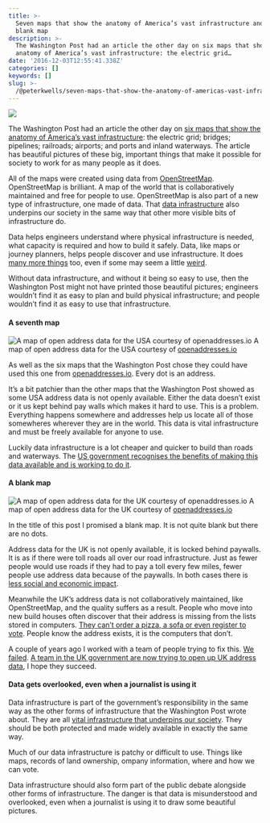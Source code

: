 ```yaml
---
title: >-
  Seven maps that show the anatomy of America’s vast infrastructure and one
  blank map
description: >-
  The Washington Post had an article the other day on six maps that show the
  anatomy of America’s vast infrastructure: the electric grid…
date: '2016-12-03T12:55:41.338Z'
categories: []
keywords: []
slug: >-
  /@peterkwells/seven-maps-that-show-the-anatomy-of-americas-vast-infrastructure-and-one-blank-map-da486bf86116
---
```


![](https://cdn-images-1.medium.com/max/800/1*w40c1Je9Xr1gbEobFiaBxQ.jpeg)

The Washington Post had an article the other day on [six maps that show the anatomy of America’s vast infrastructure](https://www.washingtonpost.com/graphics/national/maps-of-american-infrastrucure/?hpid=hp_hp-top-table-main_gfx-infrastructure-320pm%3Ahomepage%2Fstory): the electric grid; bridges; pipelines; railroads; airports; and ports and inland waterways. The article has beautiful pictures of these big, important things that make it possible for society to work for as many people as it does.

All of the maps were created using data from [OpenStreetMap](http://www.openstreetmap.org). OpenStreetMap is brilliant. A map of the world that is collaboratively maintained and free for people to use. OpenStreetMap is also part of a new type of infrastructure, one made of data. That [data infrastructure](http://theodi.org/what-is-data-infrastructure) also underpins our society in the same way that other more visible bits of infrastructure do.

Data helps engineers understand where physical infrastructure is needed, what capacity is required and how to build it safely. Data, like maps or journey planners, helps people discover and use infrastructure. It does [many more things](http://theodi.org/the-value-of-open-data) too, even if some may seem a little [weird](https://theodi.org/blog/seven-weird-ways-that-data-is-used).

Without data infrastructure, and without it being so easy to use, then the Washington Post might not have printed those beautiful pictures; engineers wouldn’t find it as easy to plan and build physical infrastructure; and people wouldn’t find it as easy to use that infrastructure.

#### A seventh map

![A map of open address data for the USA courtesy of [openaddresses.io](https://openaddresses.io/)](https://cdn-images-1.medium.com/max/600/1*wLOvt5jdun_3geIlZd_h1A.png)
A map of open address data for the USA courtesy of [openaddresses.io](https://openaddresses.io/)

As well as the six maps that the Washington Post chose they could have used this one from [openaddresses.io](https://openaddresses.io/). Every dot is an address.

It’s a bit patchier than the other maps that the Washington Post showed as some USA address data is not openly available. Either the data doesn’t exist or it us kept behind pay walls which makes it hard to use. This is a problem. Everything happens somewhere and addresses help us locate all of those somewheres wherever they are in the world. This data is vital infrastructure and must be freely available for anyone to use.

Luckily data infrastructure is a lot cheaper and quicker to build than roads and waterways. The [US government recognises the benefits of making this data available and is working to do it](http://fedscoop.com/national-address-database).

#### A blank map

![A map of open address data for the UK courtesy of [openaddresses.io](https://openaddresses.io/)](https://cdn-images-1.medium.com/max/600/1*7wBOnaGj7cmMrNrqPmHFjQ.png)
A map of open address data for the UK courtesy of [openaddresses.io](https://openaddresses.io/)

In the title of this post I promised a blank map. It is not quite blank but there are no dots.

Address data for the UK is not openly available, it is locked behind paywalls. It is as if there were toll roads all over our road infrastructure. Just as fewer people would use roads if they had to pay a toll every few miles, fewer people use address data because of the paywalls. In both cases there is [less social and economic impact](http://theodi.org/research-economic-value-open-paid-data).

Meanwhile the UK’s address data is not collaboratively maintained, like OpenStreetMap, and the quality suffers as a result. People who move into new build houses often discover that their address is missing from the lists stored in computers. [They can’t order a pizza, a sofa or even register to vote](https://alpha.openaddressesuk.org/blog/2015/02/09/living-breathing-problem). People know the address exists, it is the computers that don’t.

A couple of years ago I worked with a team of people trying to fix this. [We failed](https://hackernoon.com/open-addresses-will-the-address-wars-ever-end-f1241bd24283#.dbzwm4rbb). [A team in the UK government are now trying to open up UK address data](https://gds.blog.gov.uk/2016/03/23/an-open-address-register/), I hope they succeed.

#### Data gets overlooked, even when a journalist is using it

Data infrastructure is part of the government’s responsibility in the same way as the other forms of infrastructure that the Washington Post wrote about. They are all [vital infrastructure that underpins our society](http://theodi.org/blog/data-is-critical-national-infrastructure-lets-make-it-open-and-secure). They should be both protected and made widely available in exactly the same way.

Much of our data infrastructure is patchy or difficult to use. Things like maps, records of land ownership, ompany information, where and how we can vote.

Data infrastructure should also form part of the public debate alongside other forms of infrastructure. The danger is that data is misunderstood and overlooked, even when a journalist is using it to draw some beautiful pictures.